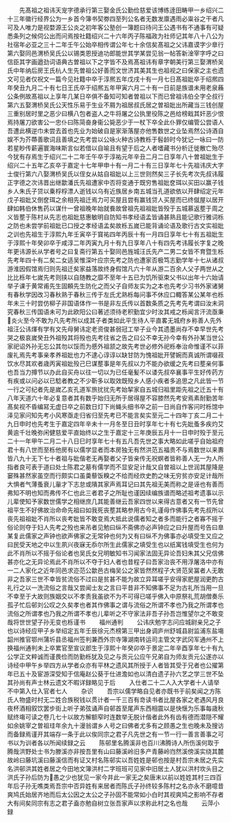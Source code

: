 <!-- { "loadSidebar": true } -->
　　先髙祖之祖讳天宠字德承行第三娶金氏公勤俭慈爱该博练逹田畴甲一乡绍兴二十三年徽行经界公为一乡首今簿书契劵四至列公名者无数发廪遇雨必粜谷之干者凡可及人唯力是视婺源王公炎之初年客公塾创一簿题曰待问王公遇书有不通事有可疑悉条列之候伺公出而问焉按社籍绍兴二十六年丙子陈福政为社师记其年八十八公为社宿年必亚之三十二年壬午公始卒相传谓公年七十余信矣髙祖之父讳嘉谟字少臯行第六娶同邑渭桥吴氏公以锡类恩授迪功郎能世其学某尝见翁一帖答新淦宰字呼之曰信臣其字画遒劲词语典古曽祖以下之字皆不及焉髙祖讳有章字朝美行第三娶渭桥吴氏中年纳后房王氏杭人生先曽祖公好善而文世济其美其生也祖视之曰保家之主也遗文可见者仅祝文一篇今见社籍中卒于淳熈五年戊戌十有一月七日髙祖妣卒于绍熈四年癸丑九月二十有七日王氏卒于绍熈五年甲寅六月二十有一日前是族谱未用老泉蘓公条例故髙祖以上享年几某日卒俱不备知可知者曽祖以下而已曾祖讳伯仝字仝叔行第六五娶渭桥吴氏公天性乐易于生业不屑为祖居叔氏居之曽祖妣出所藏当三钱创屋三重别居时里之恶少曰横八包者盗人之牛将屠之公执里役陈之邑给榜戢其奸恶少恨焉持屠刀欲害公一忠仆曰陈简奋身衞公毙恶少于一杖下卒全此仆罪仅编管公尝语人吾遭此横逆巾未尝去首也先业为始破自是家渐落屋亦他售数世之业坠焉然公诗酒自娱不为芥蔕善歌词且善填之先考尝以公咏火种古诗教栎于髫龄时今犹记一咏曰一防若星眇传薪遍寰海味斯言似若借以自喻且有望于后之人者嗜藏书分析迁徙散亡殆尽今犹有存焉生于绍兴二十二年壬午卒于淳祐元年辛丑二月二日享年八十曽祖妣生于绍兴二十五年乙亥卒于嘉定十七年甲申十有一月二十有三日享年七十先祖讳庆大字士俊行第六八娶渭桥吴氏以侄女从姑自祖妣以上三世则然矣三子长先考次先叔讳履正字德之次讳晋出继歙潘氏先祖遭家中否将变通于既穷售祖妣奁珥以买田以赢子钱乡人朱氏子贷以乗桴桴漂人逝钱以乌有近族居乡南五城当孔道欲依以开肆绍定元年戊子祖妣又倒奁珥之余相先祖迁焉力可买屋且尝有赢钱贷人买屋而已终僦屋以居开肆如韩伯休售药以谋什一曾祖晚年始就飬故曾祖先祖祖妣皆殁于五城慕返塟于周之义皆塟于陈村从先志也祖妣慈惠敏明自防知书孝经语孟皆诵甚熟且能记歌行雅词栎之防也未尝学前祖妣已口授之孝经语孟矣故栎五嵗已能背诵论语及歌行古文实祖妣之训也先祖生于淳熙九年壬寅卒于寳祐四年丙辰十有一月四日享年七十有五祖妣生于淳熙十年癸卯卒于咸淳二年丙寅九月十有九日享年八十有四先考讳履长字复之晚年更讳源长从学者号之曰复斋行第五十娶同邑旌城汪氏先产二男二女皆不育暨生栎先考年四十有二矣二女适吴惟深叶应宗先考之防也遭家否极笃志勤学年十七从诸叔游淮因假馆焉归则先祖迁矣家益落故终身假馆凡六十年从游二百余人父子两世从之比比栎年七嵗先考则挟以自随教之靡不至年十五已为饥所驱束父书以出年十六始请举子课于黄常甫先生固頼先生防化之而父子自师友实为之本也先考少习书外家诸舅有春秋学因改习春秋熟于春秋三传于左氏尤熟栎每问事不休应口輙答某公某年也栎年未三十时尝仿柳子非国语体作一书是非左氏传以首数条质之先考先考谓曰汝未洞究春秋三传国语未可为此欧阳公曰著述须待老积勤宜少时汝其戒之栎闻言汗流亟秉炎火至今不敢为凡先考所以成其子者类如此平生待人平直畧无城府乡称善人先外祖汪公讳煇有学有文先母舅讳定老资俊甚弱冠工举子业今其遗墨尚存不幸早世先考哭之极哀嵗癸丑外祖殁其将殁也先考往省之告之曰公不幸无孙今幸有外孙某当世公家祀诏外孙无忘公其勿以馁而为慼外祖颔之故先考世必修外祀栎奉治命惟谨不以菲废礼焉先考事亲孝养祖妣也力不逮心谆谆以缺甘防为愧祖妣开譬婉而真诚所谓啜菽饮水尽其欢者歳丙寅祖妣殁己巳谋塟事是年先叔以力不能办欲缓之先考曰塟亲何事也吾当力撙节以办此自买舟以往一切以为已任毫髪不以诿先叔卒襄事平生好传药方有疾或以问必以已騐者教之不少靳多以取效既殁乡人感小疾者多追思之凡此皆一节一行之可纪者先是嵗乙亥孔道军旅扰扰先考始挈家自五城归祖里距先祖之迁五十有八年天道六十年必复意者其有数乎始归无所于居得屋不容膝然先考安焉素耐勤苦年髙矣视不昏编冩无虚日卒之前数日灯下尚蝇头细书卒之前一日尚自作客问时栎馆中泽见家问知先考小风寒亟走归省归至先考已不能言矣实至元二十四年丁亥二月二十九日申时也先考生于嘉定四年辛未十一月冬至日丑时享年七十有七先妣蚤多疾灼艾黄逾千壮晚弥闲健慈爱平直始终以之生于嘉定十三年庚辰五月十一日申时殁于至元二十一年甲午二月二十八日巳时享年七十有五凡吾先世之事大略如此嗟乎自始祖府君十有八世而至栎他房有以儒学显者而本房独无有然洪范五福贵不与焉数世以来夀皆八九十无下七十者祖与妣偕老无再娶者父子皆亲传无祝螟者皆称善人无一为人所指者良可表于道曰处士陈君之墓有儒学而不显安足计哉又自曽祖以上世润其屋降是窭殊甚然家虽空而行颇实口虽羮藜饭糗之不给而经炊史酌之味无穷贫亦安足计哉所大惧者气薄蚤衰儿軰才下志怠或隤其家声焉耳记曰其先祖无美而称之是诬也有善而弗知不明也知而弗传不仁也此三者君子之所耻也谨因续编族谱而略述祖考遗事以示儿辈使知予家数世儒学之相继庶几其能善继云吾家四世以来得古意者又有一节先曾祖平生不好佛故治命命先祖曰如我死丧塟其略参用古今礼谨毋作佛事先考先叔所以丧先祖祖妣不肖所以丧考妣皆不敢变焉大抵此说儒者知之者多而能行之者寡不摇于俗论则夺于妇人先考之殁也来吊者见勉曰纵不斋佛亦必声钟应之曰升屋而号告曰臯某复此儒家之声钟也欲声佛家之无常钟也何为又有曰纵不为佛事亦必填受生又应之曰民受天地之中以生夙兴夜寐无忝尔所生此儒家之填受生也以纸寓钱填受生也何为此不肖所以不摇于俗论者也吴氏女兄明敏知书习闻家法固无异论吾妇朱其父兄信佛甚亦化之无异论焉此不肖所以不夺于妇人者也昔程子曰吾家治丧不用浮屠洛中亦有一二人家化之近年同邑求迩范公歙邑古梅吴公之家皆然然程子大贤范吴冨者人无敢非之吾家三世不幸皆贫流俗不过曰是贫甚不能为故立异耳嗟乎安得家肥屋润更酌古礼行之以一洗流俗之言哉又尝闻士友之言曰平昔非不知佛事不足为古礼所当用一旦不幸至于大故则族姻交以不孝责我虽欲不为不可得已嗟乎佛入中原祭礼荒胡僧奏乐孤子忙后邨刘公叹之久矣孝也者其作佛事之谓与流俗之所谓不孝也乃我之所谓孝也流俗之所谓孝也乃我之所谓不孝也儿辈听之不守家法非吾子孙吾岂惟望尔之不敢变哉将世世望子孙无变也栎谨书
　　福州通判
　　公讳庆勉字志问应城尉亲兄之子也以诗经应甲子乡举绍定五年壬辰徐元杰榜第三甲出身调庐州舒城县尉监浦东盐塲韶州推官鄂州蒲圻县丞福州签判兼西外宗寺簿湖南转运司主管文字武冈军通州不上换福州通判未上卒累官至宣议郎生于淳熙十年癸卯卒于景定二年辛酉享年七十有九公学正文粹诚而谨畏俭而防勤栎犹及见之与贡元公应午兄弟自为师友贡元公遂亦以诗经中甲午乡举四方从学者众亦有平林之遗风其所授于人者皆其受于兄者也公擢第年已五十及宦游深受知于信庵赵公葵于仕进澹如也以清白遗子孙六艺之学三世不坠其孙尚有声士林云遗文不暇详録略见于后
　　入仕者二十二人入大学者十人请举不中第入仕入官者七人
　　杂识
　　吾宗以儒学略自见者亦既书于前矣闻之方陈氏人物盛时村无二姓合族税钱以贯计者一千三百有竒读书者比屋各家之老遇风月良夜杯酒相叙饮罢步街上听子弟弦诵声自邨首至尾声东西相震以是快惬为乐事每歳秋赋终塲可读之卷几七十以故方解额窄时连数举无脱计偕者此外有齿有德而潜隠不耀如余姚宰之曽祖珪年余九十漫翁谓乡人号之曰佛者尤多有之顾愚之生也晚未及搜访而备録焉谨开其端存一条于此以俟同宗之君子凡先世之有一节一行一善言善事之可书以为训者各以所闻续録之云
　　陈邨里名腾溪非也百川沸腾诗人所伤溪何取于腾哉洪野处士书为滕溪亦非按吾里有山曰藤溪岭旧多产青藤岭岿然溪傍溪实绕其麓故岭曰藤坑溪曰藤溪信而有证又村名陈邨实以吾姓姓是邨也按是村吾宗未居之先实名洪邨洪其姓者居之今田地文簿洪村二字班班可见家中旧居土人犹以洪村坎头目之洪氏子孙后防为愚之少也犹见一家今并此一家无之矣唐末以前以姓姓其村三四百年后子孙无噍类焉吾宗中否异姓有来居者而陈氏子孙终较多陈村之名亦永不磨噫昔爽鸠氏始居齐地而后太公因之太公之子孙固不能常如小白时其视爽鸠之影响不存者大有间矣同宗有志之君子盍亦勉自树立张吾家声以求称此村之名也哉
　　云萍小録
